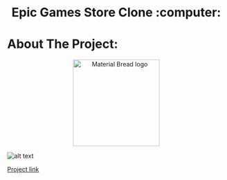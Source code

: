 <h1 align="center" style="margin-top: 0px;">Epic Games Store Clone :computer:</h1>

# About The Project:

<p align="center" style="margin-bottom: 0px !important;">
  <img width="200" src="https://drive.google.com/file/d/17cemce1sKKdqWRzYBobvFe5Ews2AuA62/view?usp=sharing" alt="Material Bread logo" align="center">
</p>

![alt text](https://drive.google.com/file/d/17cemce1sKKdqWRzYBobvFe5Ews2AuA62/view?usp=sharing)

[Project link](https://rzayevgara.github.io/Epic-Games-Store-Clone)
